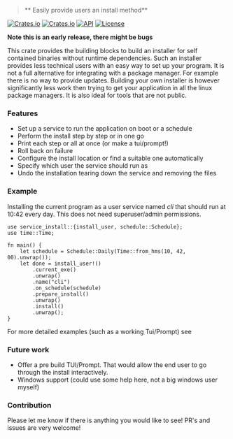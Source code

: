 > ** Easily provide users an install method**

[![Crates.io](https://img.shields.io/crates/v/service-install?style=flat-square)](https://crates.io/crates/service-install)
[![Crates.io](https://img.shields.io/crates/d/service-install?style=flat-square)](https://crates.io/crates/service-install)
[![API](https://docs.rs/service-install/badge.svg)](https://docs.rs/service-install)
[![License](https://img.shields.io/badge/license-MIT-blue?style=flat-square)](LICENSE-MIT)

**Note this is an early release, there might be bugs**

This crate provides the building blocks to build an installer for self contained
binaries without runtime dependencies. Such an installer provides less technical
users with an easy way to set up your program. It is not a full alternative for
integrating with a package manager. For example there is no way to provide
updates. Building your own installer is however significantly less work then
trying to get your application in all the linux package managers. It is also
ideal for tools that are not public. 

### Features
 - Set up a service to run the application on boot or a schedule
 - Perform the install step by step or in one go
 - Print each step or all at once (or make a tui/prompt!)
 - Roll back on failure
 - Configure the install location or find a suitable one automatically
 - Specify which user the service should run as
 - Undo the installation tearing down the service and removing the files

### Example
Installing the current program as a user service named *cli* that should run at
10:42 every day. This does not need superuser/admin permissions.

```rust,ignore
use service_install::{install_user, schedule::Schedule};
use time::Time;

fn main() {
    let schedule = Schedule::Daily(Time::from_hms(10, 42, 00).unwrap());
    let done = install_user!()
        .current_exe()
        .unwrap()
        .name("cli")
        .on_schedule(schedule)
        .prepare_install()
        .unwrap()
        .install()
        .unwrap();
}
```
For more detailed examples (such as a working Tui/Prompt) see 

### Future work
 - Offer a pre build TUI/Prompt. That would allow the end user to go through the
   install interactively.
 - Windows support (could use some help here, not a big windows user myself)

### Contribution
Please let me know if there is anything you would like to see! PR's and issues
are very welcome!
